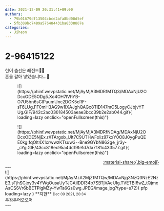 ```yaml
---
date: 2021-12-09 20:31:41+09:00
authors:
  - 79b01679df13504cbce2afa8bd00d5ef
  - 5fb309bc7489a576484431ba8338807e
categories:
  - Jiheon
---
```


# 2-96415122

<div class="post-container" markdown="1">
<div class="content-container md-sidebar__scrollwrap" markdown="1">

헌이 춤선은 레전드🍯😆 <br>혼을 갈아 넣었습니다...🤣
<figure markdown="1">
![](https://phinf.wevpstatic.net/MjAyMjA3MDRfMTQ3/MDAxNjU2ODcxODE5ODg5.Xo4OH7lVhYB-O7U5hn6sGIPaumUnc2DGK5cRF-sT6LUg.FF0mH3AG9w1IXAJghQAGc8TlD147mO5LogyCJbjvYTUg.GIF/942c2ac030184503aeae3bcc39b2e2ab044.gif){ loading=lazy onclick="openFullscreen(this)"}
</figure>

<figure markdown="1">
![](https://phinf.wevpstatic.net/MjAyMjA3MDRfNDAg/MDAxNjU2ODcxODE5NjEx.rXTArgob_UIt7C9UTHwFoliz97kxY0O8J0ygPuQEE0kg.fqOlt4X1crwwzKTsuw3--Bne9GYbN862ge_jr3y-_cYg.GIF/43cc818ec95a4dc19fe1d7da7181c433577.gif){ loading=lazy onclick="openFullscreen(this)"}
</figure>


</div>
</div>

<div style="text-align: right;" markdown="1">
<a href="https://weverse.io/fromis9/fanpost/2-96415122" style="text-align: right;">:material-share:{.big-emoji}</a>
</div>
---

<div class="comments-container md-sidebar__scrollwrap" markdown="1">
<div class="comment" markdown="1">
<div class='id-container' markdown="1">
![](https://phinf.wevpstatic.net/MjAyMzA2MjZfMTQw/MDAxNjg3NzQ3NzE2NzE3.sTjhSGjoy3v4YWgOusaUyTJCAiIDDI34b7SBTjVAeUIg.TVETBI6wZ_tQjmoAsCS6Vr6bBETPlgMZy-YwTa6Gs0wg.JPEG/image.jpg?type=s72){ pfp loading=lazy }
**<span class="artist">지헌</span>** <small>Dec 09 2021, 20:34</small><br>
</div>
<div class='comment-body' markdown="1">
우왕우어오오어
</div>
</div>
</div>
---
